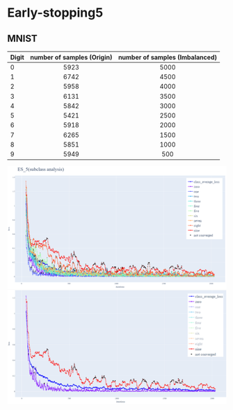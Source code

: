 # Early-stopping5

## MNIST
|Digit|number of samples (Origin)|number of samples (Imbalanced)|
|:------|:------:|:------:|
|0|5923|5000|
|1|6742|4500|
|2|5958|4000|
|3|6131|3500|
|4|5842|3000|
|5|5421|2500|
|6|5918|2000|
|7|6265|1500|
|8|5851|1000|
|9|5949|500|

![](image/mnist1~9.png "MNIST1~9")
![](image/mnist1&9.png "MNIST1&9")